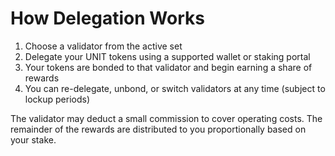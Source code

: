 # How Delegation Works

1. Choose a validator from the active set
2. Delegate your UNIT tokens using a supported wallet or staking portal
3. Your tokens are bonded to that validator and begin earning a share of rewards
4. You can re-delegate, unbond, or switch validators at any time (subject to lockup periods) 

The validator may deduct a small commission to cover operating costs. The remainder of the rewards are distributed to you proportionally based on your stake.

